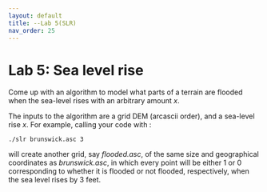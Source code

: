 ```yaml
---
layout: default 
title: --Lab 5(SLR)
nav_order: 25
---
```


# Lab 5: Sea level rise 


Come up with an algorithm to  model what parts of a terrain are flooded when the sea-level rises with an arbitrary amount _x_.  

The inputs to the algorithm are a grid DEM (arcascii order), and a sea-level rise _x_. For example, calling your code with : 

```
./slr brunswick.asc 3
```

will create another grid, say _flooded.asc_, of the same size and geographical coordinates as _brunswick.asc_,  in which every point will be either 1 or 0 corresponding to whether it is flooded or not flooded,  respectively, when the sea level rises by 3 feet.

